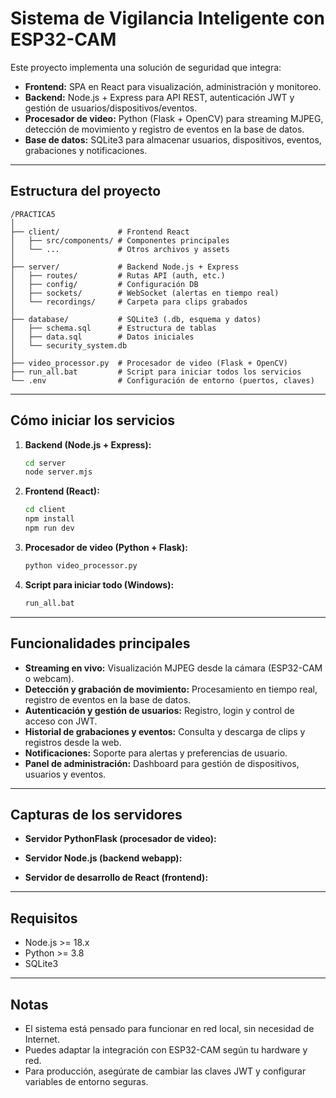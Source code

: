 # Sistema de Vigilancia Inteligente con ESP32-CAM

Este proyecto implementa una solución de seguridad que integra:

- **Frontend:** SPA en React para visualización, administración y monitoreo.
- **Backend:** Node.js + Express para API REST, autenticación JWT y gestión de usuarios/dispositivos/eventos.
- **Procesador de video:** Python (Flask + OpenCV) para streaming MJPEG, detección de movimiento y registro de eventos en la base de datos.
- **Base de datos:** SQLite3 para almacenar usuarios, dispositivos, eventos, grabaciones y notificaciones.

---

## Estructura del proyecto

```
/PRACTICA5
│
├── client/             # Frontend React
│   ├── src/components/ # Componentes principales
│   └── ...             # Otros archivos y assets
│
├── server/             # Backend Node.js + Express
│   ├── routes/         # Rutas API (auth, etc.)
│   ├── config/         # Configuración DB
│   ├── sockets/        # WebSocket (alertas en tiempo real)
│   └── recordings/     # Carpeta para clips grabados
│
├── database/           # SQLite3 (.db, esquema y datos)
│   ├── schema.sql      # Estructura de tablas
│   ├── data.sql        # Datos iniciales
│   └── security_system.db
│
├── video_processor.py  # Procesador de video (Flask + OpenCV)
├── run_all.bat         # Script para iniciar todos los servicios
└── .env                # Configuración de entorno (puertos, claves)
```

---

## Cómo iniciar los servicios

1. **Backend (Node.js + Express):**
   ```bash
   cd server
   node server.mjs
   ```

2. **Frontend (React):**
   ```bash
   cd client
   npm install
   npm run dev
   ```

3. **Procesador de video (Python + Flask):**
   ```bash
   python video_processor.py
   ```

4. **Script para iniciar todo (Windows):**
   ```bash
   run_all.bat
   ```

---

## Funcionalidades principales

- **Streaming en vivo:** Visualización MJPEG desde la cámara (ESP32-CAM o webcam).
- **Detección y grabación de movimiento:** Procesamiento en tiempo real, registro de eventos en la base de datos.
- **Autenticación y gestión de usuarios:** Registro, login y control de acceso con JWT.
- **Historial de grabaciones y eventos:** Consulta y descarga de clips y registros desde la web.
- **Notificaciones:** Soporte para alertas y preferencias de usuario.
- **Panel de administración:** Dashboard para gestión de dispositivos, usuarios y eventos.

---

## Capturas de los servidores

- **Servidor PythonFlask (procesador de video):**

  

- **Servidor Node.js (backend webapp):**

  

- **Servidor de desarrollo de React (frontend):**

  

---

## Requisitos

- Node.js >= 18.x
- Python >= 3.8
- SQLite3

---

## Notas

- El sistema está pensado para funcionar en red local, sin necesidad de Internet.
- Puedes adaptar la integración con ESP32-CAM según tu hardware y red.
- Para producción, asegúrate de cambiar las claves JWT y configurar variables de entorno seguras.